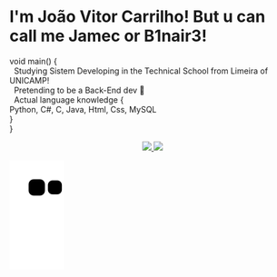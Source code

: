 # I'm João Vitor Carrilho! But u can call me Jamec or B1nair3!
void main() { <br>
  Studying Sistem Developing in the Technical School from Limeira of UNICAMP! <br>
  Pretending to be a Back-End dev 🧐 <br>
  Actual language knowledge { <br>
    Python, C#, C, Java, Html, Css, MySQL <br>
  } <br>
} <br>
  
<div align="center">
  <a href="https://github.com/B1nair3">
  <img height="180em" src="https://github-readme-stats.vercel.app/api?username=B1nair3&show_icons=true&theme=dark&include_all_commits=true&count_private=true"/>
  <img height="180em" src="https://github-readme-stats.vercel.app/api/top-langs/?username=B1nair3&layout=compact&langs_count=7&theme=dark"/>
</div>
  
  
  
   ![Snake animation](https://github.com/B1nair3/B1nair3/blob/output/github-contribution-grid-snake.svg)
